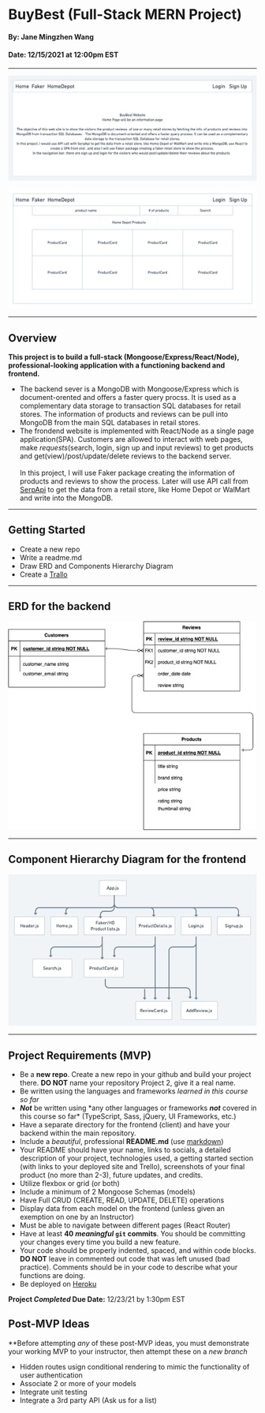 # BuyBest (Full-Stack MERN Project)

#### By: Jane Mingzhen Wang

#### Date: 12/15/2021 at 12:00pm EST

---

![image](./images/homepage.png)

![image](./images/homedepot.png)

---

## Overview

**This project is to build a full-stack (Mongoose/Express/React/Node), professional-looking application with a functioning backend and frontend.**
<br>

- The backend sever is a MongoDB with Mongoose/Express which is document-orented and offers a faster query procss. It is used as a complementary data storage to transaction SQL databases for retail stores. The information of products and reviews can be pull into MongoDB from the main SQL databases in retail stores.
- The frondend website is implemented with React/Node as a single page application(SPA). Customers are allowed to interact with web pages, make _requests_(search, login, sign up and input reviews) to get products and get(view)/post/update/delete reviews to the backend server.<br>  
  In this project, I will use Faker package creating the information of products and reviews to show the process. Later will use API call from [SerpApi](https://serpapi.com/) to get the data from a retail store, like Home Depot or WalMart and write into the MongoDB.

---

## Getting Started

- Create a new repo
- Write a readme.md
- Draw ERD and Components Hierarchy Diagram
- Create a [Trallo](https://trello.com/b/syd8w36y/buybest)

---

## ERD for the backend

![image](./images/ERD.png)

---

## Component Hierarchy Diagram for the frontend

![image](./images/componentsChart.png)

---

## Project Requirements (MVP)

- Be a **new repo**. Create a new repo in your github and build your project there. **DO NOT** name your repository Project 2, give it a real name.
- Be written using the languages and frameworks _learned in this course so far_
- **_Not_** be written using \*any other languages or frameworks **_not_** covered in this course so far\* (TypeScript, Sass, jQuery, UI Frameworks, etc.)
- Have a separate directory for the frontend (client) and have your backend within the main repository.
- Include a _beautiful_, professional **README.md** (use [markdown](https://guides.github.com/features/mastering-markdown/))
- Your README should have your name, links to socials, a detailed description of your project, technologies used, a getting started section (with links to your deployed site and Trello), screenshots of your final product (no more than 2-3), future updates, and credits.
- Utilize flexbox or grid (or both)
- Include a minimum of 2 Mongoose Schemas (models)
- Have Full CRUD (CREATE, READ, UPDATE, DELETE) operations
- Display data from each model on the frontend (unless given an exemption on one by an Instructor)
- Must be able to navigate between different pages (React Router)
- Have at least **40 _meaningful_ `git` commits**. You should be committing your changes every time you build a new feature.
- Your code should be properly indented, spaced, and within code blocks. **DO NOT** leave in commented out code that was left unused (bad practice). Comments should be in your code to describe what your functions are doing.
- Be deployed on [Heroku](https://www.heroku.com/)

**Project _Completed_ Due Date:** 12/23/21 by 1:30pm EST

## Post-MVP Ideas

\*\*Before attempting _any_ of these post-MVP ideas, you must demonstrate your working MVP to your instructor, then attempt these on a _new branch_

- Hidden routes usign conditional rendering to mimic the functionality of user authentication
- Associate 2 or more of your models
- Integrate unit testing
- Integrate a 3rd party API (Ask us for a list)
